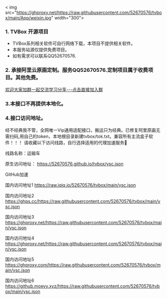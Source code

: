 < img src="https://ghproxy.net/https://raw.githubusercontent.com/52670576/tvbox/main/App/weixin.jpg" width="300">

### 1. TVBox 开源项目  
- TVBox系列相关软件可自行网络下载，本项目不提供相关软件。  
- 本服务站源仅提供免费项目。
- 如有需求可以联系QQ52670576.

### 2. 承接阿里云原画定制。服务QQ52670576.定制项目属于收费项目。其他免费。
[欢迎大家加群一起交流学习分享---点击直接加入群](https://qm.qq.com/cgi-bin/qm/qr?k=CdsCdFmE9qO5dROu-mT_4PANEsp_VbkH&jump_from=webapi&authKey=uHbpJc785kr8fTzzPeK+aGxB/A6XC6rzUq/s0vYl1hs6BfgASso1qd3Xm7/S5yHK) 

### 3.本接口不再提供本地化。

### 4.接口访问地址。
经不经典我不管，全网唯一Vip通用适配接口，搬运只为经典。已修复阿里原画无需扫码,用自己的token，本地根目录新建tvbox/tok.txt。兼容所有主流盒子软件！！！
请收藏以下访问线路，自行选择适用的代理加速服务

线路名称：运输车

原生访问地址：
https://52670576.github.io/tvbox/ysc.json

GitHub加速

国内访问地址1
https://raw.iqiq.io/52670576/tvbox/main/ysc.json

国内访问地址2
https://ghps.cc/https://raw.githubusercontent.com/52670576/tvbox/main/ysc.json

国内访问地址3
https://ghproxy.net/https://raw.githubusercontent.com/52670576/tvbox/main/ysc.json

国内访问地址4
https://ghproxy.net/https://raw.githubusercontent.com/52670576/tvbox/main/ysc.json

国内访问地址5
https://ghproxy.com/https://raw.githubusercontent.com/52670576/tvbox/main/ysc.json

国内访问地址6
https://github.moeyy.xyz/https://raw.githubusercontent.com/52670576/tvbox/main/ysc.json

